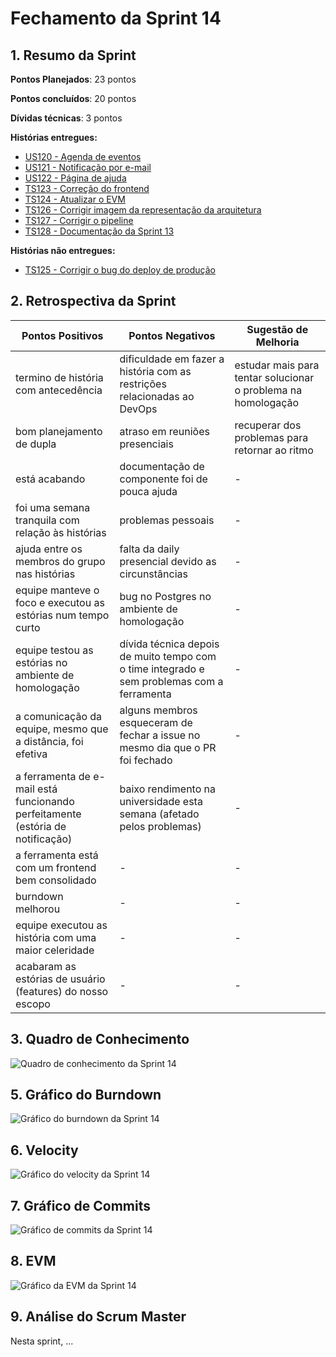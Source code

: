 # Fechamento da Sprint 14

## 1. Resumo da Sprint

__Pontos Planejados__: 23 pontos

__Pontos concluídos__: 20 pontos

__Dívidas técnicas__: 3 pontos

__Histórias entregues:__

- [US120 - Agenda de eventos](https://github.com/fga-gpp-mds/2018.1-Dr-Down/issues/288)
- [US121 - Notificação por e-mail](https://github.com/fga-gpp-mds/2018.1-Dr-Down/issues/289)
- [US122 - Página de ajuda](https://github.com/fga-gpp-mds/2018.1-Dr-Down/issues/290)
- [TS123 - Correção do frontend](https://github.com/fga-gpp-mds/2018.1-Dr-Down/issues/291)
- [TS124 - Atualizar o EVM](https://github.com/fga-gpp-mds/2018.1-Dr-Down/issues/292)
- [TS126 - Corrigir imagem da representação da arquitetura](https://github.com/fga-gpp-mds/2018.1-Dr-Down/issues/294)
- [TS127 - Corrigir o pipeline](https://github.com/fga-gpp-mds/2018.1-Dr-Down/issues/295)
- [TS128 - Documentação da Sprint 13](https://github.com/fga-gpp-mds/2018.1-Dr-Down/issues/296)

__Histórias não entregues:__

- [TS125 - Corrigir o bug do deploy de produção](https://github.com/fga-gpp-mds/2018.1-Dr-Down/issues/293)

## 2. Retrospectiva da Sprint

| Pontos Positivos | Pontos Negativos | Sugestão de Melhoria |
| ----- | ----- | ---- |
| termino de história com antecedência | dificuldade em fazer a história com as restrições relacionadas ao DevOps | estudar mais para tentar solucionar o problema na homologação |
| bom planejamento de dupla | atraso em reuniões presenciais | recuperar dos problemas para retornar ao ritmo |
| está acabando | documentação de componente foi de pouca ajuda | - |
| foi uma semana tranquila com relação às histórias | problemas pessoais | - |
| ajuda entre os membros do grupo nas histórias | falta da daily presencial devido as circunstâncias | - |
| equipe manteve o foco e executou as estórias num tempo curto | bug no Postgres no ambiente de homologação | - |
| equipe testou as estórias no ambiente de homologação | dívida técnica depois de muito tempo com o time integrado e sem problemas com a ferramenta | - |
| a comunicação da equipe, mesmo que a distância, foi efetiva | alguns membros esqueceram de fechar a issue no mesmo dia que o PR foi fechado | - |
| a ferramenta de e-mail está funcionando perfeitamente (estória de notificação) | baixo rendimento na universidade esta semana (afetado pelos problemas) | - |
| a ferramenta está com um frontend bem consolidado | - | - |
| burndown melhorou | - | - |
| equipe executou as história com uma maior celeridade | - | - |
| acabaram as estórias de usuário (features) do nosso escopo | - | - |

## 3. Quadro de Conhecimento

![Quadro de conhecimento da Sprint 14](https://uploaddeimagens.com.br/images/001/478/491/full/quadro_conhecimento_S14.png?1529719968)

## 5. Gráfico do Burndown

![Gráfico do burndown da Sprint 14](https://uploaddeimagens.com.br/images/001/478/487/full/burndown_S14.png?1529719817)

## 6. Velocity

![Gráfico do velocity da Sprint 14](https://uploaddeimagens.com.br/images/001/478/492/full/velocity_S14.png?1529720002)

## 7. Gráfico de Commits

![Gráfico de commits da Sprint 14](https://uploaddeimagens.com.br/images/001/478/485/full/commits_S14.png?1529719767)

## 8. EVM

![Gráfico da EVM da Sprint 14](https://uploaddeimagens.com.br/images/001/478/489/full/evm_S14.png?1529719846)

## 9. Análise do Scrum Master

Nesta sprint, ...
